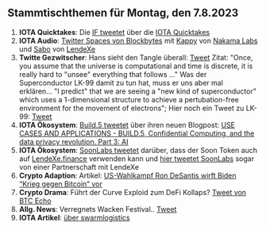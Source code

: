## Stammtischthemen für Montag, den 7.8.2023

1. **IOTA Quicktakes**: Die [IF tweetet]() über die [IOTA Quicktakes]()
2. **IOTA Audio**: [Twitter Spaces von Blockbytes](https://twitter.com/blockbytescom/status/1685688238650863616?s=20) mit [Kappy](https://twitter.com/Rob_Daykin) von [Nakama Labs](https://twitter.com/Nakama_Labs) und [Sabo](https://twitter.com/Sabo_LX) von [LendeXe](https://twitter.com/LendeXeFinance)
3. **Twitte Gezwitscher**: Hans sieht den Tangle überall: [Tweet](https://twitter.com/hus_qy/status/1686174914871476224?s=20) Zitat: "Once, you assume that the universe is computational and time is discrete, it is really hard to "unsee" everything that follows ..." Was der Superconductor LK-99 damit zu tun hat, muss er uns aber mal erklären... "I predict" that we are seeing a "new kind of superconductor"  which uses a 1-dimensional structure to achieve a pertubation-free environment for the movement of electrons"; Hier noch ein Tweet zu LK-99: [Tweet](https://twitter.com/Andercot/status/1686215574177841152?s=20)
4. **IOTA Ökosystem**: [Build.5 tweetet](https://twitter.com/build5tech/status/1686264605298098176?s=20) über ihren neuen Blogpost: [USE CASES AND APPLICATIONS - BUILD.5, Confidential Computing, and the data privacy revolution. Part 3: AI](https://build5.com/blog/cc-ai/)
5. **IOTA Ökosystem**: [SoonLabs tweetet](https://twitter.com/soon_labs/status/1686245881140686848?s=20) darüber, dass der Soon Token auch auf [LendeXe.finance](https://lendexe.fi/) verwenden kann und [hier tweetet SoonLabs](https://twitter.com/soon_labs/status/1686293954151559168?s=20) sogar von einer Partnerschaft mit LendeXe
6. **Crypto Adaption**: Artikel: [US-Wahlkampf Ron DeSantis wirft Biden “Krieg gegen Bitcoin” vor ](https://www.btc-echo.de/schlagzeilen/ron-desantis-wirft-biden-krieg-gegen-bitcoin-vor-168916/)
7. **Crypto Drama**: Führt der Curve Exploid zum DeFi Kollaps? [Tweet von BTC Echo](https://twitter.com/btcecho/status/1686054612984352768?s=20)
8. **Allg. News**: Verregnets Wacken Festival.. [Tweet](https://twitter.com/DerCasus/status/1686083837451784193?s=20)
9. **IOTA Artikel**: [über swarmlogistics](https://eustartup.news/startup-showcase-swarm-logistics-revolutionizing-fleet-control-systems/)
